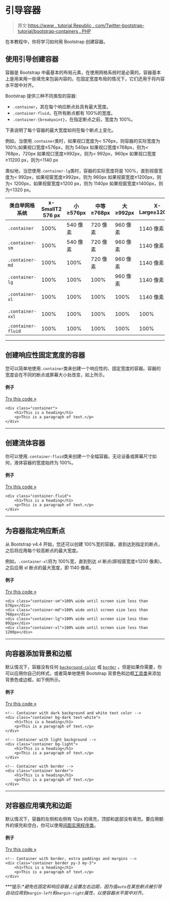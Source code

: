 # 引导容器

> 原文:[https://www . tutorial Republic . com/Twitter-bootstrap-tutorial/bootstrap-containers . PHP](https://www.tutorialrepublic.com/twitter-bootstrap-tutorial/bootstrap-containers.php)

在本教程中，你将学习如何用 Bootstrap 创建容器。

## 使用引导创建容器

容器是 Bootstrap 中最基本的布局元素，在使用网格系统时是必需的。容器基本上是用来用一些填充来包装内容的。在固定宽度布局的情况下，它们还用于将内容水平居中对齐。

Bootstrap 提供三种不同类型的容器:

*   `.container`，其在每个响应断点处具有最大宽度。
*   `.container-fluid`，在所有断点都有 100%的宽度。
*   `.container-{breakpoint}`，在指定断点之前，宽度为 100%。

下表说明了每个容器的最大宽度如何在每个断点上变化。

例如，当使用`.container`类时，如果视口宽度为< 576px，则容器的实际宽度为 100%;如果视口宽度≥576px，则为 540px 如果视口宽度≥768px，则为< 768px，720px 如果视口宽度≥992px，则为< 992px，960px 如果视口宽度≥11200 px，则为<1140 px

类似地，当您使用`.container-lg`类时，容器的实际宽度将是 100%，直到视窗宽度为< 992px，如果视窗宽度≥992px，则为 960px 如果视窗宽度≥1200px，则为< 1200px，如果视窗宽度≥1200 px，则为 1140px 如果视窗宽度≥1400px，则为<1320 px。

| 类自举网格系统 | x-SmallT2 576 px | 小≥576px | 中等≥768px | 大≥992px | X-Large≥1200px | XX-大≥1400px |
| --- | --- | --- | --- | --- | --- | --- |
| `.container` | 100% | 540 像素 | 720 像素 | 960 像素 | 1140 像素 | 1320 像素 |
| `.container-sm` | 100% | 540 像素 | 720 像素 | 960 像素 | 1140 像素 | 1320 像素 |
| `.container-md` | 100% | 100% | 720 像素 | 960 像素 | 1140 像素 | 1320 像素 |
| `.container-lg` | 100% | 100% | 100% | 960 像素 | 1140 像素 | 1320 像素 |
| `.container-xl` | 100% | 100% | 100% | 100% | 1140 像素 | 1320 像素 |
| `.container-xxl` | 100% | 100% | 100% | 100% | 100% | 1320 像素 |
| `.container-fluid` | 100% | 100% | 100% | 100% | 100% | 100% |

* * *

## 创建响应性固定宽度的容器

您可以简单地使用`.container`类来创建一个响应性的、固定宽度的容器。容器的宽度会在不同的断点或屏幕大小处改变，如上所示。

#### 例子

[Try this code »](../codelab.php?topic=bootstrap&file=responsive-fixed-width-container "Try this code using online Editor")

```
<div class="container">
    <h1>This is a heading</h1>
    <p>This is a paragraph of text.</p>
</div>
```

* * *

## 创建流体容器

你可以使用`.container-fluid`类来创建一个全幅容器。无论设备或屏幕尺寸如何，液体容器的宽度始终为 100%。

#### 例子

[Try this code »](../codelab.php?topic=bootstrap&file=fluid-container "Try this code using online Editor")

```
<div class="container-fluid">
    <h1>This is a heading</h1>
    <p>This is a paragraph of text.</p>
</div>
```

* * *

## 为容器指定响应断点

从 Bootstrap v4.4 开始，您还可以创建 100%宽的容器，直到达到指定的断点，之后将应用每个较高断点的最大宽度。

例如，`.container-xl`将为 100%宽，直到到达 xl 断点(即视窗宽度≥1200 像素)，之后应用 xl 断点的最大宽度，即 1140 像素。

#### 例子

[Try this code »](../codelab.php?topic=bootstrap&file=specify-responsive-breakpoints-for-containers "Try this code using online Editor")

```
<div class="container-sm">100% wide until screen size less than 576px</div>
<div class="container-md">100% wide until screen size less than 768px</div>
<div class="container-lg">100% wide until screen size less than 992px</div>
<div class="container-xl">100% wide until screen size less than 1200px</div>
```

* * *

## 向容器添加背景和边框

默认情况下，容器没有任何 [`background-color`](/css-reference/css-background-color-property.php) 或 [`border`](/css-reference/css-color-property.php) 。但是如果你需要，你可以应用你自己的样式，或者简单地使用 Bootstrap 背景色和边框[工具类](bootstrap-helper-classes.php)来添加背景色或边框，如下例所示。

#### 例子

[Try this code »](../codelab.php?topic=bootstrap&file=set-background-and-borders-for-containers "Try this code using online Editor")

```
<!-- Container with dark background and white text color -->
<div class="container bg-dark text-white">
    <h1>This is a heading</h1>
    <p>This is a paragraph of text.</p>
</div>

<!-- Container with light background -->
<div class="container bg-light">
    <h1>This is a heading</h1>
    <p>This is a paragraph of text.</p>
</div>

<!-- Container with border -->
<div class="container border">
    <h1>This is a heading</h1>
    <p>This is a paragraph of text.</p>
</div>
```

* * *

## 对容器应用填充和边距

默认情况下，容器的左侧和右侧有 12px 的填充，顶部和底部没有填充。要应用额外的填充和空白，你可以使用[间距实用程序类](bootstrap-helper-classes.php)。

#### 例子

[Try this code »](../codelab.php?topic=bootstrap&file=set-paddings-and-margins-for-containers "Try this code using online Editor")

```
<!-- Container with border, extra paddings and margins -->
<div class="container border py-3 my-3">
    <h1>This is a heading</h1>
    <p>This is a paragraph of text.</p>
</div>
```

 ***提示:**避免在固定和响应容器上设置左右边距，因为值`auto`在某些断点被引导自动应用到`margin-left`和`margin-right`属性，以使容器水平居中对齐。*